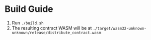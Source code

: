 # Build Guide

1. Run `./build.sh`
2. The resulting contract WASM will be at `./target/wasm32-unknown-unknown/release/distribute_contract.wasm`
